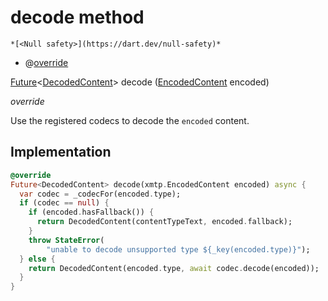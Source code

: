 


# decode method




    *[<Null safety>](https://dart.dev/null-safety)*



- @[override](https://api.flutter.dev/flutter/dart-core/override-constant.html)

[Future](https://api.flutter.dev/flutter/dart-async/Future-class.html)&lt;[DecodedContent](../../xmtp/DecodedContent-class.md)> decode
([EncodedContent](https://pub.dev/documentation/xmtp_proto/0.0.1-development/xmtp_proto/EncodedContent-class.html) encoded)

_<span class="feature">override</span>_



<p>Use the registered codecs to decode the <code>encoded</code> content.</p>



## Implementation

```dart
@override
Future<DecodedContent> decode(xmtp.EncodedContent encoded) async {
  var codec = _codecFor(encoded.type);
  if (codec == null) {
    if (encoded.hasFallback()) {
      return DecodedContent(contentTypeText, encoded.fallback);
    }
    throw StateError(
        "unable to decode unsupported type ${_key(encoded.type)}");
  } else {
    return DecodedContent(encoded.type, await codec.decode(encoded));
  }
}
```







